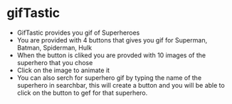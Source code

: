 # gifTastic

* GifTastic provides you gif of Superheroes 
* You are provided with 4 buttons that gives you gif for Superman, Batman, Spiderman, Hulk
* When the button is cliked you are provded with 10 images of the superhero that you chose 
* Click on the image to animate it
* You can also serch for superhero gif by typing the name of the superhero in searchbar, this will create a button and you will be able to click on the button to gef for that superhero. 
